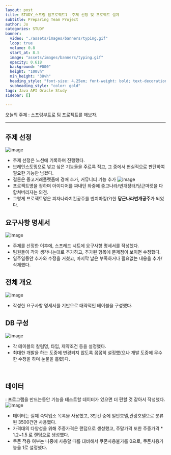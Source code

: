 ```yaml
---
layout: post
title: STUDY_스프링 팀프로젝트1 -주제 선정 및 프로젝트 설계
subtitle: Preparing Team Project 
author: Jo
categories: STUDY
banner:
  video: "./assets/images/banners/typing.gif"
  loop: true
  volume: 0.8
  start_at: 8.5
  image: "assets/images/banners/typing.gif"
  opacity: 0.618
  background: "#000"
  height: "100vh"
  min_height: "38vh"
  heading_style: "font-size: 4.25em; font-weight: bold; text-decoration: underline"
  subheading_style: "color: gold"
tags: Java API Oracle Study
sidebar: []

---
```



오늘의 주제 : 스프링부트로 팀 프로젝트를 해보자. <br>
 * * *

## 주제 선정
![image](https://github.com/CheeseYoung/Cheeseyoung.github.io/assets/132384527/d92ed52a-7e72-4d81-97b2-22a283dc477d) <br>
- 주제 선정은 노션에 기록하며 진행했다.
- 브레인스토밍으로 넣고 싶은 기능들을 주르륵 적고, 그 중에서 현실적으로 판단하여 필요한 기능만 남겼다.
- 결론은 중고거래플랫폼에 경매 추가, 커뮤니티 기능 추가
![image](https://github.com/CheeseYoung/Cheeseyoung.github.io/assets/132384527/b20ebb47-3f8a-4038-89eb-ac5db2af3117)
- 프로젝트명을 정하며 아이디어를 짜내던 와중에 중고나라/번개장터/당근마켓을 다 합쳐버리자는 의견.
- 그렇게 프로젝트명은 피자나라치킨공주를 벤치마킹(?)한 <b>당근나라번개공주</b>가 되었다.


## 요구사항 명세서
![image](https://i.ibb.co/yPTrzw0/image.png) <br>
- 주제를 선정한 이후에, 스프레드 시트에 요구사항 명세서를 작성했다.
- 팀원들이 각자 생각나는대로 추가하고, 추가된 항목에 문제점이 보이면 수정했다.
- 일주일동안 추가와 수정을 거쳤고, 마지막 날은 부족하거나 필요없는 내용을 추가/삭제했다.


## 전체 개요
![image](https://i.ibb.co/WcLjS8b/20240122-141007.png) <br>
- 작성한 요구사항 명세서를 기반으로 대략적인 테이블을 구성했다.


## DB 구성
![image](https://github.com/CheeseYoung/Cheeseyoung.github.io/assets/132384527/3cd465da-3852-45ff-8757-33355744056d) <br>
- 각 테이블의 칼럼명, 타입, 제약조건 등을 설정했다. 
- 최대한 개발을 하는 도중에 변경되지 않도록 꼼꼼히 설정했(으나 개발 도중에 무수한 수정을 하며 눈물을 흘렸)다.
<br>


## 데이터
: 프로그램을 만드는동안 기능을 테스트할 데이터가 있으면 더 편할 것 같아서 작성했다. <br>
![image](https://github.com/CheeseYoung/cheeseyoung.github.io/assets/132384527/d8fc7390-1f65-4e81-80fd-7766d381ed81) <br>
- 데이터는 실제 숙박업소 목록을 사용했고, 3만건 중에 일반호텔,관광호텔으로 분류된 3500건만 사용했다.
- 가격대의 다양성을 위해 주중가격은 랜덤으로 생성했고, 주말가격 또한 주중가격 * 1.2~1.5 로 랜덤으로 생성했다.
- 쿠폰 적용 여부는 나중에 사용할 때를 대비해서 쿠폰사용불가를 0으로, 쿠폰사용가능을 1로 설정했다.










